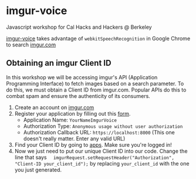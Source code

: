 # imgur-voice
Javascript workshop for Cal Hacks and Hackers @ Berkeley

[imgur-voice](https://carpetfizz.github.io/imgur-voice/) takes advantage of `webkitSpeechRecognition` in Google Chrome to search [imgur.com](http://imgur.com/)

## Obtaining an imgur Client ID
In this workshop we will be accessing imgur's API (Application Programming Interface) to fetch images based on a search parameter. To do this, we must obtain a Client ID from imgur.com. Popular APIs do this to combat spam and ensure the authenticity of its consumers.

1. Create an account on [imgur.com](http://imgur.com/)
2. Register your application by filling out this [form](https://api.imgur.com/oauth2/addclient). 
   * Application Name: `YourNameImgurVoice`
   * Authorization Type: `Anonymous usage without user authorization`
   * Authorization Callback URL: `https://localhost:8000` (This one doesn't really matter. Enter any valid URL)
3. Find your Client ID by going to [apps](https://imgur.com/account/settings/apps). Make sure you're logged in!
4. Now we just need to put our unique Client ID into our code. Change the line that says `	imgurRequest.setRequestHeader("Authorization", "Client-ID your_client_id");` by replacing `your_client_id` with the one you just generated.
